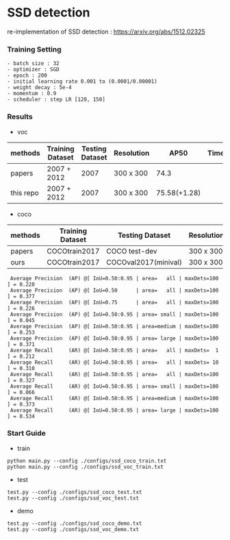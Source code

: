 # SSD detection

re-implementation of SSD detection : https://arxiv.org/abs/1512.02325

### Training Setting

```
- batch size : 32
- optimizer : SGD
- epoch : 200 
- initial learning rate 0.001 to (0.0001/0.00001)
- weight decay : 5e-4
- momentum : 0.9
- scheduler : step LR [120, 150]
```

### Results

- voc

|methods     |  Training Dataset   |   Testing Dataset  | Resolution |     AP50        | Time | Fps  |
|------------|---------------------|--------------------|------------| ----------------|------|------|
|papers      |2007 + 2012          |  2007              | 300 x 300  |      74.3       |      |  46  |
|this repo   |2007 + 2012          |  2007              | 300 x 300  |   75.58(+1.28)  |      |  42  |


- coco

|methods     | Training Dataset   |    Testing Dataset     | Resolution | AP        |AP50     |AP75    |Time | Fps  |
|------------|--------------------| ---------------------- | ---------- | --------- |---------|--------| ----| ---- |
|papers      | COCOtrain2017      |  COCO test-dev         | 300 x 300  |  23.2     |41.2     |23.4    |-    | -    |
|ours        | COCOtrain2017      |  COCOval2017(minival)  | 300 x 300  |  22.0     |37.7     |22.6    |-    | -    |

```
 Average Precision  (AP) @[ IoU=0.50:0.95 | area=   all | maxDets=100 ] = 0.220
 Average Precision  (AP) @[ IoU=0.50      | area=   all | maxDets=100 ] = 0.377
 Average Precision  (AP) @[ IoU=0.75      | area=   all | maxDets=100 ] = 0.226
 Average Precision  (AP) @[ IoU=0.50:0.95 | area= small | maxDets=100 ] = 0.045
 Average Precision  (AP) @[ IoU=0.50:0.95 | area=medium | maxDets=100 ] = 0.253
 Average Precision  (AP) @[ IoU=0.50:0.95 | area= large | maxDets=100 ] = 0.371
 Average Recall     (AR) @[ IoU=0.50:0.95 | area=   all | maxDets=  1 ] = 0.212
 Average Recall     (AR) @[ IoU=0.50:0.95 | area=   all | maxDets= 10 ] = 0.310
 Average Recall     (AR) @[ IoU=0.50:0.95 | area=   all | maxDets=100 ] = 0.327
 Average Recall     (AR) @[ IoU=0.50:0.95 | area= small | maxDets=100 ] = 0.066
 Average Recall     (AR) @[ IoU=0.50:0.95 | area=medium | maxDets=100 ] = 0.373
 Average Recall     (AR) @[ IoU=0.50:0.95 | area= large | maxDets=100 ] = 0.534
```

### Start Guide

- train

```
python main.py --config ./configs/ssd_coco_train.txt
python main.py --config ./configs/ssd_voc_train.txt
```

- test
```
test.py --config ./configs/ssd_coco_test.txt
test.py --config ./configs/ssd_voc_test.txt
```

- demo
```
test.py --config ./configs/ssd_coco_demo.txt
test.py --config ./configs/ssd_voc_demo.txt
```



